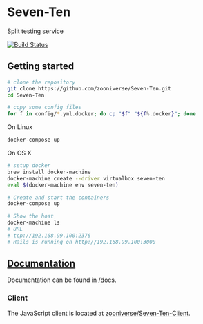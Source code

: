 # Seven-Ten

Split testing service

[![Build Status](https://travis-ci.org/zooniverse/Seven-Ten.svg?branch=master)](https://travis-ci.org/zooniverse/Seven-Ten)

## Getting started

``` bash
# clone the repository
git clone https://github.com/zooniverse/Seven-Ten.git
cd Seven-Ten

# copy some config files
for f in config/*.yml.docker; do cp "$f" "${f%.docker}"; done
```

On Linux

``` bash
docker-compose up
```

On OS X

``` bash
# setup docker
brew install docker-machine
docker-machine create --driver virtualbox seven-ten
eval $(docker-machine env seven-ten)

# Create and start the containers
docker-compose up

# Show the host
docker-machine ls
# URL
# tcp://192.168.99.100:2376
# Rails is running on http://192.168.99.100:3000
```

## [Documentation](https://github.com/zooniverse/Seven-Ten/blob/master/docs/)

Documentation can be found in [/docs](https://github.com/zooniverse/Seven-Ten/blob/master/docs/).

### Client

The JavaScript client is located at [zooniverse/Seven-Ten-Client](https://github.com/zooniverse/Seven-Ten-Client).
